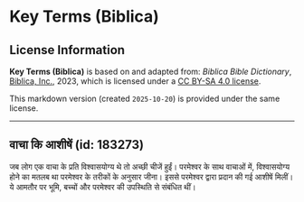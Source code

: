 # Key Terms (Biblica)

## License Information

**Key Terms (Biblica)** is based on and adapted from: _Biblica Bible Dictionary_, [Biblica, Inc.](https://www.biblica.com/), 2023, which is licensed under a [CC BY-SA 4.0 license](https://creativecommons.org/licenses/by-sa/4.0/legalcode.en).

This markdown version (created `2025-10-20`) is provided under the same license.



--------------------------------

## वाचा कि आशीषें (id: 183273)

जब लोग एक वाचा के प्रति विश्वासयोग्य थे तो अच्छी चीजें हुईं। परमेश्वर के साथ वाचाओं में, विश्वासयोग्य होने का मतलब था परमेश्वर के तरीकों के अनुसार जीना। इससे परमेश्वर द्वारा प्रदान की गई आशीषें मिलीं। ये आमतौर पर भूमि, बच्चों और परमेश्वर की उपस्थिति से संबंधित थीं।


